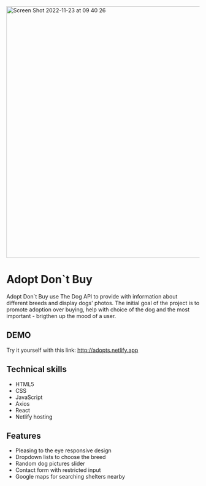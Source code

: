 <img align="center" width="657" alt="Screen Shot 2022-11-23 at 09 40 26" src="https://user-images.githubusercontent.com/84926603/203503540-2080cc3d-340b-4a52-9872-0957f17f00d1.png">


# Adopt Don`t Buy

Adopt Don`t Buy use The Dog API to provide with information about different breeds and display dogs' photos. The initial goal of the project is to promote adoption over buying, help with choice of the dog and the most important -  brigthen up the mood of a user. 

## DEMO

Try it yourself with this link: http://adopts.netlify.app

## Technical skills
- HTML5
- CSS
- JavaScript
- Axios
- React
- Netlify hosting

## Features
- Pleasing to the eye responsive design
- Dropdown lists to choose the breed
- Random dog pictures slider
- Contact form with restricted input 
- Google maps for searching shelters nearby
